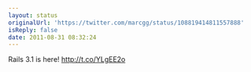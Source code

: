```yaml
---
layout: status
originalUrl: 'https://twitter.com/marcgg/status/108819414811557888'
isReply: false
date: 2011-08-31 08:32:24
---
```


Rails 3.1 is here! http://t.co/YLgEE2o

